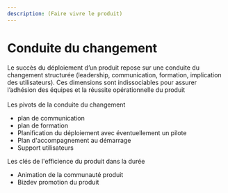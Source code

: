 ```yaml
---
description: (Faire vivre le produit)
---
```


# Conduite du changement

Le succès du déploiement d’un produit  repose sur une conduite du changement structurée (leadership, communication, formation, implication des utilisateurs). Ces dimensions sont indissociables pour assurer l’adhésion des équipes et la réussite opérationnelle du produit\
\
Les pivots de la conduite du changement

* plan de communication
* plan de formation
* Planification du déploiement avec éventuellement un pilote
* Plan d'accompagnement au démarrage
* Support utilisateurs

Les clés de l'efficience du produit dans la durée

* Animation de la communauté produit
* Bizdev promotion du produit

&#x20;

